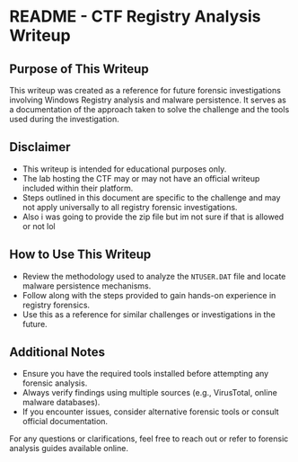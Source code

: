 # README - CTF Registry Analysis Writeup

## Purpose of This Writeup
This writeup was created as a reference for future forensic investigations involving Windows Registry analysis and malware persistence. It serves as a documentation of the approach taken to solve the challenge and the tools used during the investigation.

## Disclaimer
- This writeup is intended for educational purposes only.
- The lab hosting the CTF may or may not have an official writeup included within their platform.
- Steps outlined in this document are specific to the challenge and may not apply universally to all registry forensic investigations.
- Also i was going to provide the zip file but im not sure if that is allowed or not lol

## How to Use This Writeup
- Review the methodology used to analyze the `NTUSER.DAT` file and locate malware persistence mechanisms.
- Follow along with the steps provided to gain hands-on experience in registry forensics.
- Use this as a reference for similar challenges or investigations in the future.

## Additional Notes
- Ensure you have the required tools installed before attempting any forensic analysis.
- Always verify findings using multiple sources (e.g., VirusTotal, online malware databases).
- If you encounter issues, consider alternative forensic tools or consult official documentation.

For any questions or clarifications, feel free to reach out or refer to forensic analysis guides available online.

